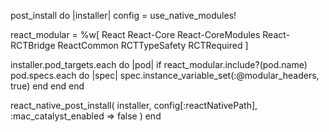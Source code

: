 post_install do |installer|
  config = use_native_modules!

  react_modular = %w[
    React
    React-Core
    React-CoreModules
    React-RCTBridge
    ReactCommon
    RCTTypeSafety
    RCTRequired
  ]

  installer.pod_targets.each do |pod|
    if react_modular.include?(pod.name)
      pod.specs.each do |spec|
        spec.instance_variable_set(:@modular_headers, true)
      end
    end
  end

  react_native_post_install(
    installer,
    config[:reactNativePath],
    :mac_catalyst_enabled => false
  )
end
